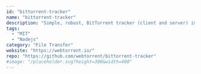 ```yaml
---
id: "bittorrent-tracker"
name: "bittorrent-tracker"
description: "Simple, robust, BitTorrent tracker (client and server) implementation."
tags:
  - "MIT"
  - "Nodejs"
category: "File Transfer"
website: "https://webtorrent.io/"
repo: "https://github.com/webtorrent/bittorrent-tracker"
#image: "/placeholder.svg?height=300&width=400"
---
```


